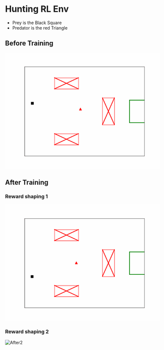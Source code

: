 # Hunting RL Env
- Prey is the Black Square
- Predator is the red Triangle

## Before Training

![Before](result/before_train.gif)


## After Training

### Reward shaping 1
![After1](result/after.gif)

### Reward shaping 2

![After2](result/after—2.gif)

